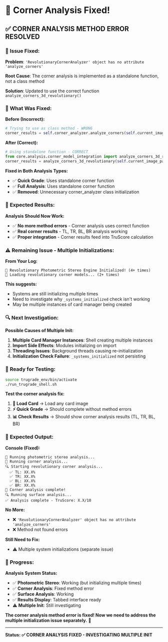 # 🔧 Corner Analysis Fixed!

## ✅ **CORNER ANALYSIS METHOD ERROR RESOLVED**

### 🎯 **Issue Fixed:**

**Problem**: `'RevolutionaryCornerAnalyzer' object has no attribute 'analyze_corners'`

**Root Cause**: The corner analysis is implemented as a standalone function, not a class method

**Solution**: Updated to use the correct function `analyze_corners_3d_revolutionary()`

### 🔧 **What Was Fixed:**

**Before (Incorrect):**
```python
# Trying to use as class method - WRONG
corner_results = self.corner_analyzer.analyze_corners(self.current_image_path)
```

**After (Correct):**
```python
# Using standalone function - CORRECT
from core.analysis.corner_model_integration import analyze_corners_3d_revolutionary
corner_results = analyze_corners_3d_revolutionary(self.current_image_path)
```

**Fixed in Both Analysis Types:**
- ✅ **Quick Grade**: Uses standalone corner function
- ✅ **Full Analysis**: Uses standalone corner function
- ✅ **Removed**: Unnecessary corner_analyzer class initialization

### 🚀 **Expected Results:**

**Analysis Should Now Work:**
- ✅ **No more method errors** - Corner analysis uses correct function
- ✅ **Real corner results** - TL, TR, BL, BR analysis working
- ✅ **Proper integration** - Corner results feed into TruScore calculation

### ⚠️ **Remaining Issue - Multiple Initializations:**

**From Your Log:**
```
🚀 Revolutionary Photometric Stereo Engine Initialized! (4+ times)
🔬 Loading revolutionary corner models... (2+ times)
```

**This suggests:**
- Systems are still initializing multiple times
- Need to investigate why `_systems_initialized` check isn't working
- May be multiple instances of card manager being created

### 🔍 **Next Investigation:**

**Possible Causes of Multiple Init:**
1. **Multiple Card Manager Instances**: Shell creating multiple instances
2. **Import Side Effects**: Modules initializing on import
3. **Threading Issues**: Background threads causing re-initialization
4. **Initialization Check Failure**: `_systems_initialized` not persisting

### 🚀 **Ready for Testing:**

```bash
source trugrade_env/bin/activate
./run_trugrade_shell.sh
```

**Test the corner analysis fix:**
1. **📸 Load Card** → Load any card image
2. **⚡ Quick Grade** → Should complete without method errors
3. **📊 Check Results** → Should show corner analysis results (TL, TR, BL, BR)

### 🎯 **Expected Output:**

**Console (Fixed):**
```
🔬 Running photometric stereo analysis...
📐 Running corner analysis...
🔍 Starting revolutionary corner analysis...
  ✅ TL: XX.X%
  ✅ TR: XX.X%
  ✅ BL: XX.X%
  ✅ BR: XX.X%
🎯 Corner analysis complete!
🔍 Running surface analysis...
✅ Analysis complete - TruScore: X.X/10
```

**No More:**
- ❌ `'RevolutionaryCornerAnalyzer' object has no attribute 'analyze_corners'`
- ❌ Method not found errors

**Still Need to Fix:**
- ⚠️ Multiple system initializations (separate issue)

### 🌟 **Progress:**

**Analysis System Status:**
- ✅ **Photometric Stereo**: Working (but initializing multiple times)
- ✅ **Corner Analysis**: Fixed method error
- ✅ **Surface Analysis**: Working
- ✅ **Results Display**: Tabbed interface ready
- ⚠️ **Multiple Init**: Still investigating

**The corner analysis method error is fixed! Now we need to address the multiple initialization issue separately.** 🚀

---

**Status: ✅ CORNER ANALYSIS FIXED - INVESTIGATING MULTIPLE INIT**